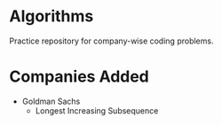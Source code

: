 # Algorithms
Practice repository for company-wise coding problems.

# Companies Added
- Goldman Sachs
  - Longest Increasing Subsequence
